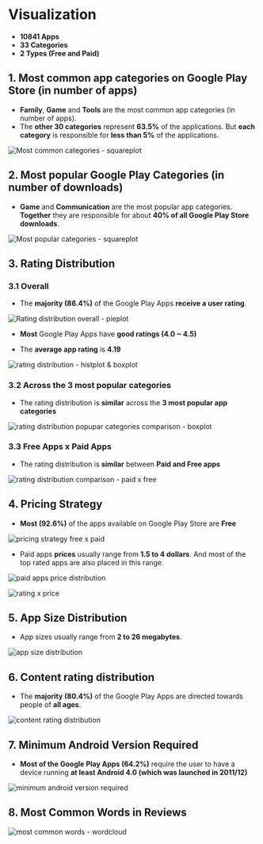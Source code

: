 # Visualization

- <strong>10841 Apps</strong>
- <strong>33 Categories</strong>
- <strong>2 Types (Free and Paid)</strong>

## 1. Most common app categories on Google Play Store (in number of apps)
- <strong>Family</strong>, <strong>Game</strong> and <strong>Tools</strong> are the most common app categories (in number of apps).
- The <strong>other 30 categories</strong> represent <strong>63.5%</strong> of the applications. But <strong>each category</strong> is responsible for <strong>less than 5%</strong> of the applications.

![Most common categories - squareplot](most-common-categories-squareplot.png)

## 2. Most popular Google Play Categories (in number of downloads)
- <strong>Game</strong> and <strong>Communication</strong> are the most popular app categories. <strong>Together</strong> they are responsible for about <strong>40% of all Google Play Store downloads</strong>.

![Most popular categories - squareplot](most-popular-categories-squareplot.png)

## 3. Rating Distribution
### 3.1 Overall
- The <strong>majority (86.4%)</strong> of the Google Play Apps <strong>receive a user rating</strong>.

![Rating distribution overall - pieplot](rating-distribution-overall.png)

- <strong>Most</strong> Google Play Apps have <strong>good ratings (4.0 ~ 4.5)</strong>

- The <strong>average app rating</strong> is <strong>4.19</strong>

![rating distribution - histplot & boxplot](rating-distribution-histplot-boxplot.png)

### 3.2 Across the 3 most popular categories
- The rating distribution is <strong>similar</strong> across the <strong>3 most popular app categories</strong>

![rating distribution popupar categories comparison - boxplot](rating-distribution-popular-categories.png)

### 3.3 Free Apps x Paid Apps
- The rating distribution is <strong>similar</strong> between <strong>Paid and Free apps</strong>

![rating distribution comparison - paid x free](rating-distribution-paid-x-free.png)


## 4. Pricing Strategy
- <strong>Most (92.6%)</strong> of the apps available on Google Play Store are <strong>Free</strong>

![pricing strategy free x paid](pricing-strategy-free-x-paid.png)

- Paid apps <strong>prices</strong> usually range from <strong>1.5 to 4 dollars</strong>. And most of the top rated apps are also placed in this range.

![paid apps price distribution](paid-apps-price-distribution.png)

![rating x price](rating-x-price.png)

## 5. App Size Distribution
- App sizes usually range from <strong>2 to 26 megabytes</strong>.

![app size distribution](app-size-distribution.png)

## 6. Content rating distribution
- The <strong>majority (80.4%)</strong> of the Google Play Apps are directed towards people of <strong>all ages</strong>.

![content rating distribution](content-rating-distribution.png)

## 7. Minimum Android Version Required
- <strong>Most of the Google Play Apps (64.2%)</strong> require the user to have a device running <strong>at least Android 4.0 (which was launched in 2011/12)</strong>

![minimum android version required](minimum-android-version-required.png)

## 8. Most Common Words in Reviews
![most common words - wordcloud](most-common-words.png)
